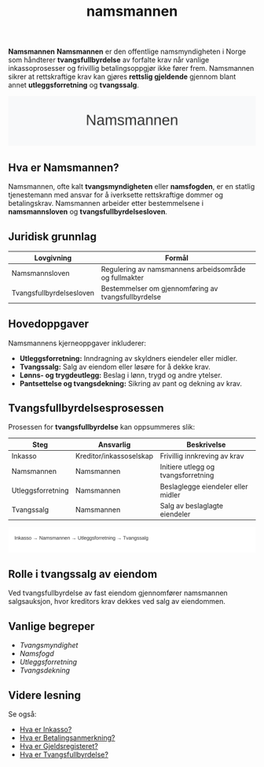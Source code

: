 ﻿---
title: "namsmannen"
seoTitle: "namsmannen"
description: '**Namsmannen**'
---

**Namsmannen**
**Namsmannen** er den offentlige namsmyndigheten i Norge som håndterer **tvangsfullbyrdelse** av forfalte krav når vanlige inkassoprosesser og frivillig betalingsoppgjør ikke fører frem. Namsmannen sikrer at rettskraftige krav kan gjøres **rettslig gjeldende** gjennom blant annet **utleggsforretning** og **tvangssalg**.

![Namsmannen Oversikt](namsmannen.svg)

## Hva er Namsmannen?

Namsmannen, ofte kalt **tvangsmyndigheten** eller **namsfogden**, er en statlig tjenestemann med ansvar for å iverksette rettskraftige dommer og betalingskrav. Namsmannen arbeider etter bestemmelsene i **namsmannsloven** og **tvangsfullbyrdelsesloven**.

## Juridisk grunnlag

| Lovgivning               | Formål                                                      |
|--------------------------|-------------------------------------------------------------|
| Namsmannsloven           | Regulering av namsmannens arbeidsområde og fullmakter       |
| Tvangsfullbyrdelsesloven | Bestemmelser om gjennomføring av tvangsfullbyrdelse         |

## Hovedoppgaver

Namsmannens kjerneoppgaver inkluderer:

* **Utleggsforretning:** Inndragning av skyldners eiendeler eller midler.
* **Tvangssalg:** Salg av eiendom eller løsøre for å dekke krav.
* **Lønns- og trygdeutlegg:** Beslag i lønn, trygd og andre ytelser.
* **Pantsettelse og tvangsdekning:** Sikring av pant og dekning av krav.

## Tvangsfullbyrdelsesprosessen

Prosessen for **tvangsfullbyrdelse** kan oppsummeres slik:

| Steg               | Ansvarlig                     | Beskrivelse                            |
|--------------------|-------------------------------|----------------------------------------|
| Inkasso            | Kreditor/inkassoselskap      | Frivillig innkreving av krav           |
| Namsmannen         | Namsmannen                   | Initiere utlegg og tvangsforretning    |
| Utleggsforretning  | Namsmannen                   | Beslaglegge eiendeler eller midler     |
| Tvangssalg         | Namsmannen                   | Salg av beslaglagte eiendeler          |

![Tvangsfullbyrdelsesprosess](namsmannen-prosess.svg)

## Rolle i tvangssalg av eiendom

Ved tvangsfullbyrdelse av fast eiendom gjennomfører namsmannen salgsauksjon, hvor kreditors krav dekkes ved salg av eiendommen.

## Vanlige begreper

* *Tvangsmyndighet*
* *Namsfogd*
* *Utleggsforretning*
* *Tvangsdekning*

## Videre lesning

Se også:

* [Hva er Inkasso?](/blogs/regnskap/hva-er-inkasso "Hva er Inkasso? Komplett Guide til Inkassoselskaper og Inkassoprosessen")
* [Hva er Betalingsanmerkning?](/blogs/regnskap/betalingsanmerkning "Betalingsanmerkning i Norsk Regnskap")
* [Hva er Gjeldsregisteret?](/blogs/regnskap/gjeldsregisteret "Hva er Gjeldsregisteret? En Guide til Gjeldsregisteret")
* [Hva er Tvangsfullbyrdelse?](/blogs/regnskap/tvangsfullbyrdelse "Hva er Tvangsfullbyrdelse? Guide til Norsk Gjelds- og Utleggfullbyrdelse")







